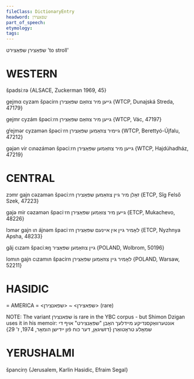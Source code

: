```yaml
---
fileClass: DictionaryEntry
headword: שפּאַצירן
part_of_speech: 
etymology: 
tags: 
---
```

שפּאַצירן
שפּאַצירט
'to stroll'

WESTERN
========

špadsiːrə {ALSACE, Zuckerman 1969, 45}

gejmα cyzam špacirn גייען מיר צוזאַם שפּאַצירן {WTCP, Dunajská Streda, 47179}

gejmr cyzám špəciːrn גייען מיר צוזאַם שפּאַצירן {WTCP, Vác, 47197}

gʲejmər cyzamən špəciˑrn גיימיר צוזאַמען שפּאַצירן {WTCP, Berettyó-Újfalu, 47212}

gəjən vir cɩnəzámən špəciːrn גייען מיר צוזאַמען שפּאַצירן {WTCP, Hajdúhadház, 47219}

CENTRAL
========

zɔmr gajn cəzamən špəciːrn זאָלן מיר גיין צוזאַמען שפּאַצירן {ETCP, Sîg Felső Szek, 47223}

gajə mir cəzamən špaciˑrn גייען מיר צואַמען שפּאַצירן {ETCP, Mukachevo, 48226}

lɔmər gajn ɩn ájnəm špaciˑrn לאָמיר גיין אין איינעם שפּאַצירן {ETCP, Nyzhnya Apsha, 48233}

gãj cɩzam špaciːʀŋ גיין צוזאַמען שפּאַציר {POLAND, Wolbrom, 50196}

lomɩn gajn cɩzamɩn špacirn לאָמיר גיין צוזאַמען שפּאַצירן {POLAND, Warsaw, 52211}


HASIDIC
=======
= AMERICA = 
<שפאצירן> ~ <שפאנצירן> (rare)

NOTE: The variant שפאנצירן is rare in the YBC corpus - but Shimon Dzigan uses it in his memoir:
אונטערװאַקסנדיקע מײדלעך האָבן "שפּאַנצירט" אױף די שמאָלע טראָטואַרן {דזשיגאַן, דער כּוח פֿון ייִדישן הומאָר, 1974, ז' 29}

YERUSHALMI
============
špancirn̩ {Jerusalem, Karlin Hasidic, Efraim Segal}